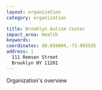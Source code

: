 ```yaml
---
layout: organization
category: organization

title: Brooklyn Autism Center
impact_area: Health
keywords: 
coordinates: 40.694004,-73.993935
address: |
  111 Remsen Street
  Brooklyn NY 11201
---
```

Organization's overview
